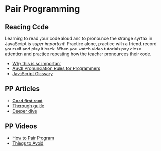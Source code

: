 # Pair Programming

## Reading Code

Learning to read your code aloud and to pronounce the strange syntax in
JavaScript is _super important_! Practice alone, practice with a friend, record
yourself and play it back. When you watch video tutorials pay close attention
and practice repeating how the teacher pronounces their code.

- [Why this is so important](https://www.youtube.com/watch?v=g1ib43q3uXQ&feature=youtu.be&t=1209)
- [ASCII Pronunciation Rules for Programmers](https://blog.codinghorror.com/ascii-pronunciation-rules-for-programmers/)
- [JavaScript Glossary](https://www.codecademy.com/articles/glossary-javascript)

## PP Articles

- [Good first read](https://medium.com/@weblab_tech/pair-programming-guide-a76ca43ff389)
- [Thorough guide](https://tuple.app/pair-programming-guide/)
- [Deeper dive](https://martinfowler.com/articles/on-pair-programming.html)

## PP Videos

- [How to Pair Program](https://www.youtube.com/watch?v=YhV4TaZaB84)
- [Things to Avoid](https://www.youtube.com/watch?v=McZ131y0OYU)
